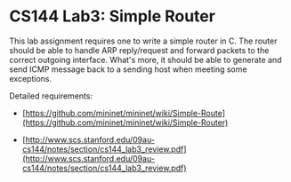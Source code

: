 # CS144 Lab3: Simple Router

This lab assignment requires one to write a simple router in C. The router should be able to handle ARP reply/request and forward packets to the correct outgoing interface. What's more, it should be able to generate and send ICMP message back to a sending host when meeting some exceptions.

Detailed requirements:

* [https://github.com/mininet/mininet/wiki/Simple-Route](https://github.com/mininet/mininet/wiki/Simple-Router)

* [http://www.scs.stanford.edu/09au-cs144/notes/section/cs144_lab3_review.pdf](http://www.scs.stanford.edu/09au-cs144/notes/section/cs144_lab3_review.pdf)

